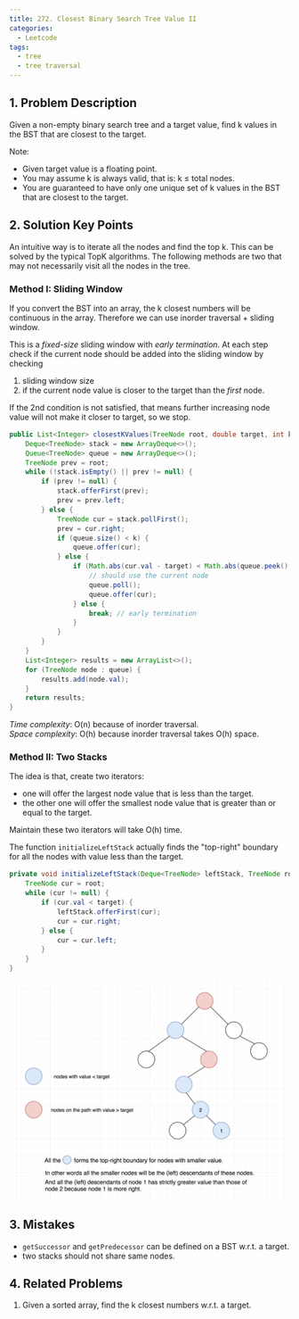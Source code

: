 ```yaml
---
title: 272. Closest Binary Search Tree Value II
categories:
  - Leetcode
tags:
  - tree
  - tree traversal
---
```

## 1. Problem Description
Given a non-empty binary search tree and a target value, find k values in the BST that are closest to the target.

Note:
- Given target value is a floating point.
- You may assume k is always valid, that is: k ≤ total nodes.
- You are guaranteed to have only one unique set of k values in the BST that are closest to the target.

## 2. Solution Key Points
An intuitive way is to iterate all the nodes and find the top k. This can be solved by the typical TopK algorithms. The following methods are two that may not necessarily visit all the nodes in the tree.

### Method I: Sliding Window
If you convert the BST into an array, the k closest numbers will be continuous in the array. Therefore we can use inorder traversal + sliding window.

This is a *fixed-size* sliding window with *early termination*. At each step check if the current node should be added into the sliding window by checking
1. sliding window size
2. if the current node value is closer to the target than the *first* node.

If the 2nd condition is not satisfied, that means further increasing node value will not make it closer to target, so we stop.
```java
public List<Integer> closestKValues(TreeNode root, double target, int k) {
    Deque<TreeNode> stack = new ArrayDeque<>();
    Queue<TreeNode> queue = new ArrayDeque<>();
    TreeNode prev = root;
    while (!stack.isEmpty() || prev != null) {
        if (prev != null) {
            stack.offerFirst(prev);
            prev = prev.left;
        } else {
            TreeNode cur = stack.pollFirst();
            prev = cur.right;
            if (queue.size() < k) {
                queue.offer(cur);
            } else {
                if (Math.abs(cur.val - target) < Math.abs(queue.peek().val - target)) {
                    // should use the current node
                    queue.poll();
                    queue.offer(cur);
                } else {
                    break; // early termination
                }
            }
        }
    }
    List<Integer> results = new ArrayList<>();
    for (TreeNode node : queue) {
        results.add(node.val);
    }
    return results;
}
```
*Time complexity*: O(n) because of inorder traversal.  
*Space complexity*: O(h) because inorder traversal takes O(h) space.

### Method II: Two Stacks
The idea is that, create two iterators:
- one will offer the largest node value that is less than the target.
- the other one will offer the smallest node value that is greater than or equal to the target.

Maintain these two iterators will take O(h) time.

The function `initializeLeftStack` actually finds the "top-right" boundary for all the nodes with value less than the target.
```java
private void initializeLeftStack(Deque<TreeNode> leftStack, TreeNode root, double target) {
    TreeNode cur = root;
    while (cur != null) {
        if (cur.val < target) {
            leftStack.offerFirst(cur);
            cur = cur.right;
        } else {
            cur = cur.left;
        }
    }
}
```

![smallerElementsIterator](/assets/images/leetcodes/272/smallerElementsIterator.png)


## 3. Mistakes
- `getSuccessor` and `getPredecessor` can be defined on a BST w.r.t. a target.
- two stacks should not share same nodes.

## 4. Related Problems
1. Given a sorted array, find the k closest numbers w.r.t. a target.
